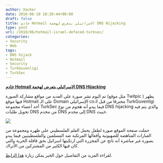 ```yaml
---
author: Xacker
date: 2010-06-10 18:20:44+00:00
draft: false
title: خادم Hotmail الاسرائيلي يتعرض لهجمة DNS Hijacking
type: post
url: /2010/06/hotmail-israel-defaced-turksec/
categories:
- Security
- Web
tags:
- DNS hijack
- Hotmail
- Security
- TurkGuvenligi
- TurkSec
---
```


**[خادم Hotmail الاسرائيلي يتعرض لهجمة DNS Hijacking](http://www.it-scoop.com/2010/06/Hotmail-Israel-defaced-Turksec)**




تم اليوم نشر صورة على العديد من مواقع مشاركة الصورة (مثل موقع Twitpic ) يظهر فيها موقع Hotmail على الـ Domain الإسرائيلي co.il مخترقا من قبل TurkGuvenligi أحد أعضاء مجموعة TurkSec فيما يبدو أنه هجوم من نوع DNS hijacking والذي يتم فيه تحويل طلبات DNS من مخدم DNS إلى مخدم DNS خبيث.




[![](http://www.it-scoop.com/wp-content/uploads/2010/06/hotmail.co_.il-Hacked.png)
](http://www.it-scoop.com/wp-content/uploads/2010/06/hotmail.co_.il-Hacked.png)


حملت صفحة الموقع صورة لطفل يحمل العلم الفلسطيني على ظهره ومجموعة من العبارات المناهضة للصهيونية وأفعالها المرتكبة ضد المسلمين والفلسطينيين فيما يبدو بصورة غير مباشرة أنه ناتج عن المجزرة التي ارتكبتها اسرائيل بحق قافلة الحرية والتي كان فيها الكثير من المشتركين من الأتراك.

لقراءة المزيد من التفاصيل حول الخبر يمكن زيارة [هذا الرابط](http://www.neowin.net/news/hotmail-in-israel-hacked-by-turksec).
